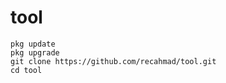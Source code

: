 # tool
    pkg update
    pkg upgrade
    git clone https://github.com/recahmad/tool.git
    cd tool
    
